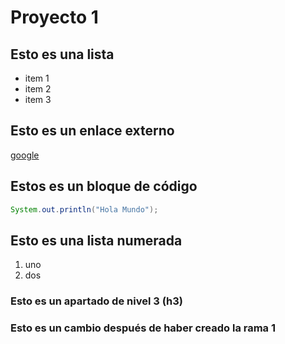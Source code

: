 # Proyecto 1
## Esto es una lista 
* item 1
* item 2
* item 3

## Esto es un enlace externo
[google](http://www.google.es)


## Estos es un bloque de código
```java
System.out.println("Hola Mundo");
```

## Esto es una lista numerada
1. uno
2. dos


### Esto es un apartado de nivel 3 (h3)

### Esto es un cambio después de haber creado la rama 1